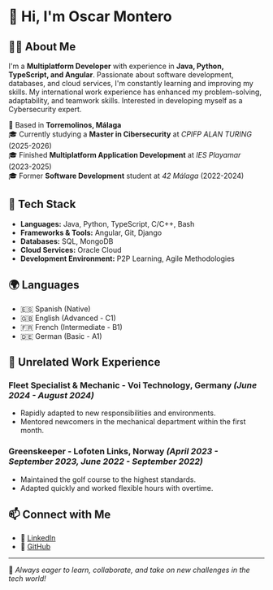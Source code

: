 # 👋 Hi, I'm Oscar Montero

## 🧑‍💻 About Me
I'm a **Multiplatform Developer** with experience in **Java, Python, TypeScript, and Angular**. Passionate about software development, databases, and cloud services, I'm constantly learning and improving my skills. My international work experience has enhanced my problem-solving, adaptability, and teamwork skills. Interested in developing myself as a Cybersecurity expert.

📍 Based in **Torremolinos, Málaga**  
🎓 Currently studying a **Master in Cibersecurity** at *CPIFP ALAN TURING* (2025-2026)  
🎓 Finished **Multiplatform Application Development** at *IES Playamar* (2023-2025)  
🎓 Former **Software Development** student at *42 Málaga* (2022-2024)

## 🔧 Tech Stack
- **Languages:** Java, Python, TypeScript, C/C++, Bash
- **Frameworks & Tools:** Angular, Git, Django
- **Databases:** SQL, MongoDB
- **Cloud Services:** Oracle Cloud
- **Development Environment:** P2P Learning, Agile Methodologies

## 🌍 Languages
- 🇪🇸 Spanish (Native)
- 🇬🇧 English (Advanced - C1)
- 🇫🇷 French (Intermediate - B1)
- 🇩🇪 German (Basic - A1)

## 📌 Unrelated Work Experience
### **Fleet Specialist & Mechanic - Voi Technology, Germany** *(June 2024 - August 2024)*
- Rapidly adapted to new responsibilities and environments.
- Mentored newcomers in the mechanical department within the first month.

### **Greenskeeper - Lofoten Links, Norway** *(April 2023 - September 2023, June 2022 - September 2022)*
- Maintained the golf course to the highest standards.
- Adapted quickly and worked flexible hours with overtime.

## 📫 Connect with Me
- 💼 [LinkedIn](https://www.linkedin.com/in/oscar-m0ntero/)
- 🔗 [GitHub](https://github.com/OscarM0ntero)

---
🚀 *Always eager to learn, collaborate, and take on new challenges in the tech world!*
